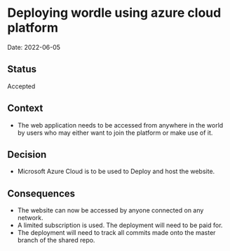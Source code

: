 # Deploying wordle using azure cloud platform

Date: 2022-06-05

## Status

Accepted

## Context

* The web application needs to be accessed from anywhere in the world by users who may either want to join the platform or make use of it. 

## Decision

* Microsoft Azure Cloud is to be used to Deploy and host the website. 

## Consequences

* The website can now be accessed by anyone connected on any network.
* A limited subscription is used. The deployment will need to be paid for.
* The deployment will need to track all commits made onto the master branch of the shared repo.